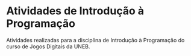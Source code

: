 # Atividades de Introdução à Programação
Atividades realizadas para a disciplina de Introdução à Programação do curso de Jogos Digitais da UNEB.
